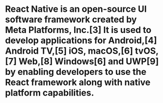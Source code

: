 # React Native is an open-source UI software framework created by Meta Platforms, Inc.[3] It is used to develop applications for Android,[4] Android TV,[5] iOS, macOS,[6] tvOS,[7] Web,[8] Windows[6] and UWP[9] by enabling developers to use the React framework along with native platform capabilities.

